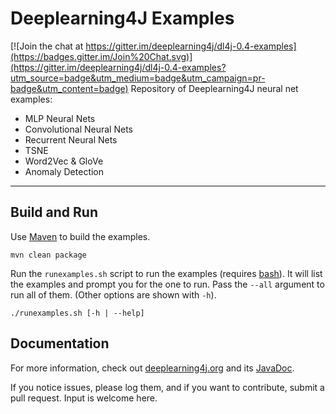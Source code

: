 Deeplearning4J Examples 
=========================

[![Join the chat at https://gitter.im/deeplearning4j/dl4j-0.4-examples](https://badges.gitter.im/Join%20Chat.svg)](https://gitter.im/deeplearning4j/dl4j-0.4-examples?utm_source=badge&utm_medium=badge&utm_campaign=pr-badge&utm_content=badge)
Repository of Deeplearning4J neural net examples:

- MLP Neural Nets
- Convolutional Neural Nets
- Recurrent Neural Nets
- TSNE
- Word2Vec & GloVe
- Anomaly Detection

---

## Build and Run

Use [Maven](https://maven.apache.org/) to build the examples. 

```
mvn clean package
```

Run the `runexamples.sh` script to run the examples (requires [bash](https://www.gnu.org/software/bash/)). It will list the examples and prompt you for the one to run. Pass the `--all` argument to run all of them. (Other options are shown with `-h`).

```
./runexamples.sh [-h | --help]
```


## Documentation
For more information, check out [deeplearning4j.org](http://deeplearning4j.org/) and its [JavaDoc](http://deeplearning4j.org/doc/).

If you notice issues, please log them, and if you want to contribute, submit a pull request. Input is welcome here.


